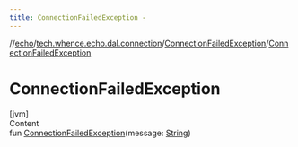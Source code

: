 ```yaml
---
title: ConnectionFailedException -
---
```

//[echo](../../index.md)/[tech.whence.echo.dal.connection](../index.md)/[ConnectionFailedException](index.md)/[ConnectionFailedException](-connection-failed-exception.md)



# ConnectionFailedException  
[jvm]  
Content  
fun [ConnectionFailedException](-connection-failed-exception.md)(message: [String](https://kotlinlang.org/api/latest/jvm/stdlib/kotlin/-string/index.html))  



